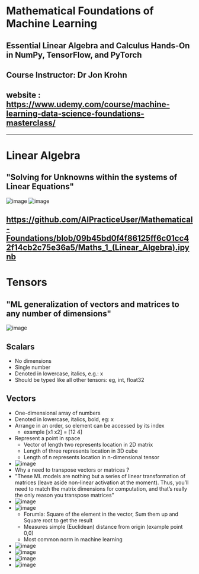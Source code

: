 # Mathematical Foundations of Machine Learning
## Essential Linear Algebra and Calculus Hands-On in NumPy, TensorFlow, and PyTorch
## Course Instructor: Dr Jon Krohn
## website : https://www.udemy.com/course/machine-learning-data-science-foundations-masterclass/

--------------------------------------------------------
# Linear Algebra
## "Solving for Unknowns within the systems of Linear Equations"
![image](https://user-images.githubusercontent.com/100339175/217941391-052f4bac-5f0b-4329-a7e1-1329c3b6450c.png)
![image](https://user-images.githubusercontent.com/100339175/217941516-5030145b-f7e2-4ee7-82c0-63e877873eca.png)

https://github.com/AIPracticeUser/Mathematical-Foundations/blob/09b45bd0f4f86125ff6c01cc42f14cb2c75e36a5/Maths_1_(Linear_Algebra).ipynb
--------------------------------------------------------

# Tensors
## "ML generalization of vectors and matrices to any number of dimensions"
![image](https://user-images.githubusercontent.com/100339175/217940322-937024fa-d00b-461f-9cd9-6e9cda6dbaa6.png)
## Scalars
- No dimensions
- Single number
- Denoted in lowercase, italics, e.g.: x
- Should be typed like all other tensors: eg, int, float32

## Vectors
- One-dimensional array of numbers
- Denoted in lowercase, italics, bold, eg: x
- Arrange in an order, so element can be accessed by its index
  - example [x1 x2] = [12 4]
- Represent a point in space
  -  Vector of length two represents location in 2D matrix
  -  Length of three represents location in 3D cube
  -  Length of n represents location in n-dimensional tensor
-  ![image](https://user-images.githubusercontent.com/100339175/217951812-6542383e-4435-4eb9-a6ac-2aed624109cb.png)
  - Why a need to transpose vectors or matrices ?
  - "These ML models are nothing but a series of linear transformation of matrices (leave aside non-linear activation at the moment). Thus, you’ll need to match the matrix dimensions for computation, and that’s really the only reason you transpose matrices"
- ![image](https://user-images.githubusercontent.com/100339175/218033675-8c88c52a-eac0-4f39-a406-296e49798be7.png)
- ![image](https://user-images.githubusercontent.com/100339175/218036041-479944b8-40c7-4ffa-94e4-52e5da06d757.png)
  - Forumla: Square of the element in the vector, Sum them up and Square root to get the result
  -  Measures simple (Euclidean) distance from origin (example point 0,0)
  -  Most common norm in machine learning
- ![image](https://user-images.githubusercontent.com/100339175/218038487-ffe47492-13fe-4fcd-ae4d-1026559457d9.png)
- ![image](https://user-images.githubusercontent.com/100339175/218040094-ad64bb27-0294-4512-836a-9d42e80f3cce.png)
- ![image](https://user-images.githubusercontent.com/100339175/218041228-bf12b749-81c5-4d07-803e-a2e673db79b5.png)
- ![image](https://user-images.githubusercontent.com/100339175/218042502-17394b38-d6b7-4cfb-85c1-b4baee88c69e.png)



 


